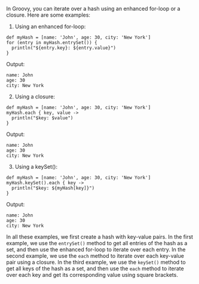 In Groovy, you can iterate over a hash using an enhanced for-loop or a closure. Here are some examples:

1. Using an enhanced for-loop:
```
def myHash = [name: 'John', age: 30, city: 'New York']
for (entry in myHash.entrySet()) {
  println("${entry.key}: ${entry.value}")
}
```
Output:
```
name: John
age: 30
city: New York
```

2. Using a closure:
```
def myHash = [name: 'John', age: 30, city: 'New York']
myHash.each { key, value ->
  println("$key: $value")
}
```
Output:
```
name: John
age: 30
city: New York
```

3. Using a keySet():
```
def myHash = [name: 'John', age: 30, city: 'New York']
myHash.keySet().each { key ->
  println("$key: ${myHash[key]}")
}
```
Output:
```
name: John
age: 30
city: New York
```
In all these examples, we first create a hash with key-value pairs. In the first example, we use the `entrySet()` method to get all entries of the hash as a set, and then use the enhanced for-loop to iterate over each entry. In the second example, we use the `each` method to iterate over each key-value pair using a closure. In the third example, we use the `keySet()` method to get all keys of the hash as a set, and then use the `each` method to iterate over each key and get its corresponding value using square brackets.
